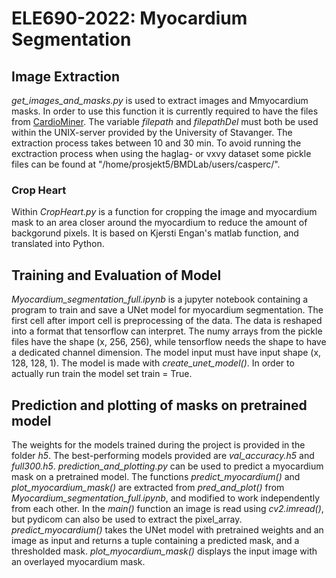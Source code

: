 # ELE690-2022: Myocardium Segmentation

## Image Extraction <a name="image extraction"/>
*get_images_and_masks.py* is used to extract images and Mmyocardium masks. In order to use this function it is currently required to have the files from [CardioMiner](https://github.com/Biomedical-Data-Analysis-Laboratory/CardioMiner). The variable *filepath* and *filepathDel* must both be used within the UNIX-server provided by the University of Stavanger. The extraction process takes between 10 and 30 min. To avoid running the exctraction process when using the haglag- or vxvy dataset some pickle files can be found at "/home/prosjekt5/BMDLab/users/casperc/". 

### Crop Heart
Within *CropHeart.py* is a function for cropping the image and myocardium mask to an area closer around the myocardium to reduce the amount of backgorund pixels. It is based on Kjersti Engan's matlab function, and translated into Python. 

## Training and Evaluation of Model
*Myocardium_segmentation_full.ipynb* is a jupyter notebook containing a program to train and save a UNet model for myocardium segmentation. The first cell after import 
cell is preprocessing of the data. The data is reshaped into a format that tensorflow can interpret. The numy arrays from the pickle files have the shape (x, 256, 256), while tensorflow needs the shape to have a dedicated channel dimension. The model input must have input shape (x, 128, 128, 1). The model is made with *create_unet_model()*. In order to actually run train the model set train = True.

## Prediction and plotting of masks on pretrained model
The weights for the models trained during the project is provided in the folder *h5*. The best-performing models provided are *val_accuracy.h5* and *full300.h5*. *prediction_and_plotting.py* can be used to predict a myocardium mask on a pretrained model. The functions *predict_myocardium()* and *plot_myocardium_mask()* are extracted from *pred_and_plot()* from *Myocardium_segmentation_full.ipynb*, and modified to work independently from each other. In the *main()* function an image is read using *cv2.imread()*, but pydicom can also be used to extract the pixel_array. *predict_myocardium()* takes the UNet model with pretrained weights and an image as input and returns a tuple containing a predicted mask, and a thresholded mask. *plot_myocardium_mask()* displays the input image with an overlayed myocardium mask.
